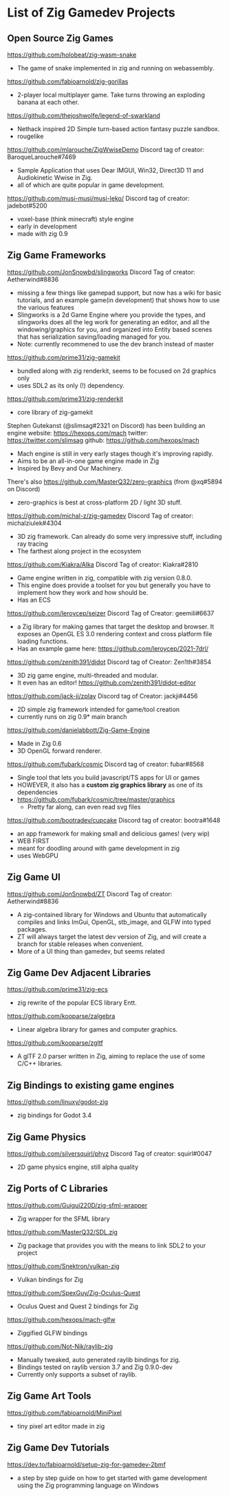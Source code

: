 # List of Zig Gamedev Projects

## Open Source Zig Games
https://github.com/holobeat/zig-wasm-snake
- The game of snake implemented in zig and running on webassembly.

https://github.com/fabioarnold/zig-gorillas
- 2-player local multiplayer game. Take turns throwing an exploding banana at each other.

https://github.com/thejoshwolfe/legend-of-swarkland
- Nethack inspired 2D Simple turn-based action fantasy puzzle sandbox.
- rougelike

https://github.com/mlarouche/ZigWwiseDemo
Discord tag of creator: BaroqueLarouche#7469
- Sample Application that uses Dear IMGUI, Win32, Direct3D 11 and Audiokinetic Wwise in Zig. 
- all of which are quite popular in game development.

https://github.com/musi-musi/musi-leko/
Discord tag of creator: jadebot#5200
- voxel-base (think minecraft) style engine
- early in development
- made with zig 0.9

## Zig Game Frameworks

https://github.com/JonSnowbd/slingworks
Discord Tag of creator: Aetherwind#8836
- missing a few things like gamepad support, but now has a wiki for basic tutorials, and an example game(in development) that shows how to use the various features
- Slingworks is a 2d Game Engine where you provide the types, and slingworks does all the leg work for generating an editor, and all the windowing/graphics for you, and organized into Entity based scenes that has serialization saving/loading managed for you.
- Note: currently recommened to use the dev branch instead of master

https://github.com/prime31/zig-gamekit
- bundled along with zig renderkit, seems to be focused on 2d graphics only
- uses SDL2 as its only (!) dependency.

https://github.com/prime31/zig-renderkit
- core library of zig-gamekit

Stephen Gutekanst (@slimsag#2321 on Discord) has been building an engine
website: https://hexops.com/mach
twitter: <https://twitter.com/slimsag>
github: <https://github.com/hexops/mach>
- Mach engine is still in very early stages though it's improving rapidly.
- Aims to be an all-in-one game engine made in Zig
- Inspired by Bevy and Our Machinery.

There's also https://github.com/MasterQ32/zero-graphics (from @xq#5894 on Discord) 
- zero-graphics is best at cross-platform 2D / light 3D stuff. 


https://github.com/michal-z/zig-gamedev
Discord Tag of creator: michalziulek#4304
- 3D zig framework. Can already do some very impressive stuff, including ray tracing
- The farthest along project in the ecosystem 

https://github.com/Kiakra/Alka
Discord Tag of creator: Kiakra#2810
- Game engine written in zig, compatible with zig version 0.8.0.
- This engine does provide a toolset for you but generally you have to implement how they work and how should be.
- Has an ECS

https://github.com/leroycep/seizer
Discord Tag of Creator: geemili#6637
- a Zig library for making games that target the desktop and browser. It exposes an OpenGL ES 3.0 rendering context and cross platform file loading functions.
- Has an example game here: https://github.com/leroycep/2021-7drl/

https://github.com/zenith391/didot
Discord tag of Creator: Zen1th#3854
- 3D zig game engine, multi-threaded and modular.
- It even has an editor! https://github.com/zenith391/didot-editor

https://github.com/jack-ji/zplay
Discord tag of Creator: jackji#4456
- 2D simple zig framework intended for game/tool creation
- currently runs on zig 0.9* main branch

https://github.com/danielabbott/Zig-Game-Engine
- Made in Zig 0.6
- 3D OpenGL forward renderer.

https://github.com/fubark/cosmic
Discord tag of creator: fubar#8568
- Single tool that lets you build javascript/TS apps for UI or games
- HOWEVER, it also has a **custom zig graphics library** as one of its dependencies
- https://github.com/fubark/cosmic/tree/master/graphics
  - Pretty far along, can even read svg files

https://github.com/bootradev/cupcake
Discord tag of creator: bootra#1648
- an app framework for making small and delicious games! (very wip)
- WEB FIRST
- meant for doodling around with game development in zig
- uses WebGPU

## Zig Game UI

https://github.com/JonSnowbd/ZT
Discord Tag of creator: Aetherwind#8836
- A zig-contained library for Windows and Ubuntu that automatically compiles and links ImGui, OpenGL, stb_image, and GLFW into typed packages.
- ZT will always target the latest dev version of Zig, and will create a branch for stable releases when convenient.
- More of a UI thing than gamedev, but seems related 

## Zig Game Dev Adjacent Libraries
https://github.com/prime31/zig-ecs
- zig rewrite of the popular ECS library Entt.

https://github.com/kooparse/zalgebra
- Linear algebra library for games and computer graphics.

https://github.com/kooparse/zgltf
- A glTF 2.0 parser written in Zig, aiming to replace the use of some C/C++ libraries.

## Zig Bindings to existing game engines
https://github.com/linuxy/godot-zig
- zig bindings for Godot 3.4

## Zig Game Physics
https://github.com/silversquirl/phyz
Discord Tag of creator: squirl#0047
- 2D game physics engine, still alpha quality

## Zig Ports of C Libraries

https://github.com/Guigui220D/zig-sfml-wrapper
- Zig wrapper for the SFML library

https://github.com/MasterQ32/SDL.zig
- Zig package that provides you with the means to link SDL2 to your project

https://github.com/Snektron/vulkan-zig
- Vulkan bindings for Zig

https://github.com/SpexGuy/Zig-Oculus-Quest
- Oculus Quest and Quest 2 bindings for Zig

https://github.com/hexops/mach-glfw
- Ziggified GLFW bindings

https://github.com/Not-Nik/raylib-zig
- Manually tweaked, auto generated raylib bindings for zig.
- Bindings tested on raylib version 3.7 and Zig 0.9.0-dev
- Currently only supports a subset of raylib.

## Zig Game Art Tools

https://github.com/fabioarnold/MiniPixel
- tiny pixel art editor made in zig

## Zig Game Dev Tutorials
https://dev.to/fabioarnold/setup-zig-for-gamedev-2bmf
- a step by step guide on how to get started with game development using the Zig programming language on Windows


